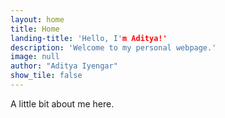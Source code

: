 ```yaml
---
layout: home
title: Home
landing-title: 'Hello, I'm Aditya!'
description: 'Welcome to my personal webpage.'
image: null
author: "Aditya Iyengar"
show_tile: false
---
```


A little bit about me here.
